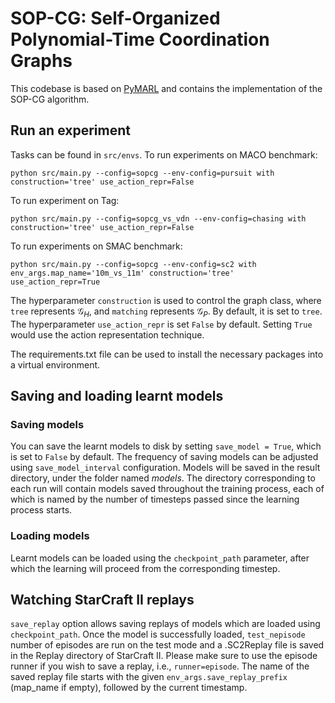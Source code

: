 # SOP-CG: Self-Organized Polynomial-Time Coordination Graphs

This codebase is based on [PyMARL](https://github.com/oxwhirl/pymarl) and contains the implementation
of the SOP-CG algorithm.

## Run an experiment 

Tasks can be found in `src/envs`. To run experiments on MACO benchmark:

```shell
python src/main.py --config=sopcg --env-config=pursuit with construction='tree' use_action_repr=False
```

To run experiment on Tag:
```shell
python src/main.py --config=sopcg_vs_vdn --env-config=chasing with construction='tree' use_action_repr=False
```

To run experiments on SMAC benchmark:
```shell
python src/main.py --config=sopcg --env-config=sc2 with env_args.map_name='10m_vs_11m' construction='tree' use_action_repr=True
```

The hyperparameter `construction` is used to control the graph class, where `tree` represents $\mathcal{G}_H$, and `matching` represents $\mathcal{G}_P$. By default, it is set to `tree`. The hyperparameter `use_action_repr` is set `False` by default. Setting `True` would use the action representation technique.

The requirements.txt file can be used to install the necessary packages into a virtual environment.

## Saving and loading learnt models

### Saving models

You can save the learnt models to disk by setting `save_model = True`, which is set to `False` by default. The frequency of saving models can be adjusted using `save_model_interval` configuration. Models will be saved in the result directory, under the folder named *models*. The directory corresponding to each run will contain models saved throughout the training process, each of which is named by the number of timesteps passed since the learning process starts.

### Loading models

Learnt models can be loaded using the `checkpoint_path` parameter, after which the learning will proceed from the corresponding timestep. 

## Watching StarCraft II replays

`save_replay` option allows saving replays of models which are loaded using `checkpoint_path`. Once the model is successfully loaded, `test_nepisode` number of episodes are run on the test mode and a .SC2Replay file is saved in the Replay directory of StarCraft II. Please make sure to use the episode runner if you wish to save a replay, i.e., `runner=episode`. The name of the saved replay file starts with the given `env_args.save_replay_prefix` (map_name if empty), followed by the current timestamp. 
